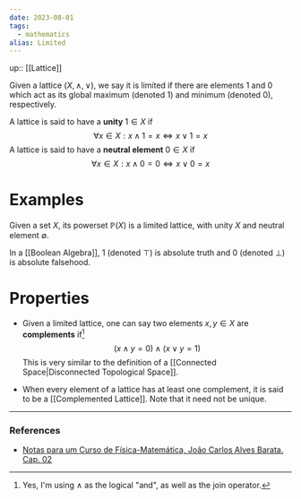 ```yaml
---
date: 2023-08-01
tags:
  - mathematics
alias: Limited
---
```

up:: [[Lattice]]

Given a lattice $(X, \land, \lor)$, we say it is limited if there are elements $1$ and $0$ which act as its global maximum (denoted $1$) and minimum (denoted $0$), respectively.

A lattice is said to have a **unity** $1 \in X$ if
$$
\forall x \in X: x \land 1 = x \iff x \lor 1 = x
$$
A lattice is said to have a **neutral element** $0 \in X$ if
$$
\forall x \in X: x \land 0 = 0 \iff x \lor 0 = x
$$
# Examples
Given a set $X$, its powerset $\mathbb{P}(X)$ is a limited lattice, with unity $X$ and neutral element $\emptyset$.

In a [[Boolean Algebra]], $1$ (denoted $\top$) is absolute truth and $0$ (denoted $\perp$) is absolute falsehood.

# Properties
- Given a limited lattice, one can say two elements $x,y \in X$ are **complements** if[^1]
$$
(x \land y = 0) \land (x \lor y = 1)
$$
This is very similar to the definition of a [[Connected Space|Disconnected Topological Space]].

- When every element of a lattice has at least one complement, it is said to be a [[Complemented Lattice]]. Note that it need not be unique.

---
### References
- [Notas para um Curso de Física-Matemática, João Carlos Alves Barata. Cap. 02](http://denebola.if.usp.br/~jbarata/Notas_de_aula/arquivos/nc-cap02.pdf)

[^1]: Yes, I'm using $\land$ as the logical "and", as well as the join operator.